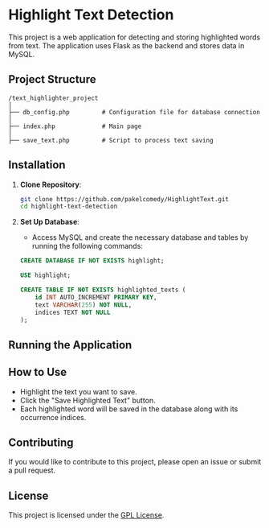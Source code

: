 # Highlight Text Detection

This project is a web application for detecting and storing highlighted words from text. The application uses Flask as the backend and stores data in MySQL.

## Project Structure

```
/text_highlighter_project
│
├── db_config.php         # Configuration file for database connection
│
├── index.php             # Main page
│
├── save_text.php         # Script to process text saving
```

## Installation

1. **Clone Repository**:  
   ```bash
   git clone https://github.com/pakelcomedy/HighlightText.git  
   cd highlight-text-detection  
   ```

2. **Set Up Database**:  
   - Access MySQL and create the necessary database and tables by running the following commands:  
   ```sql
   CREATE DATABASE IF NOT EXISTS highlight;

   USE highlight;

   CREATE TABLE IF NOT EXISTS highlighted_texts (
       id INT AUTO_INCREMENT PRIMARY KEY,
       text VARCHAR(255) NOT NULL,
       indices TEXT NOT NULL
   );
   ```

## Running the Application

## How to Use

- Highlight the text you want to save.  
- Click the "Save Highlighted Text" button.  
- Each highlighted word will be saved in the database along with its occurrence indices.

## Contributing

If you would like to contribute to this project, please open an issue or submit a pull request.

## License

This project is licensed under the [GPL License](LICENSE).
